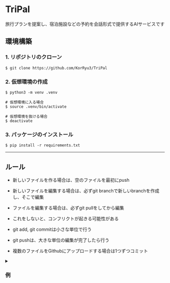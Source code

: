 # TriPal
旅行プランを提案し、宿泊施設などの予約を会話形式で提供するAIサービスです


## 環境構築
### 1. リポジトリのクローン
```
$ git clone https://github.com/KorRyu3/TriPal
```

### 2. 仮想環境の作成
```
$ python3 -m venv .venv

# 仮想環境に入る場合
$ source .venv/bin/activate

# 仮想環境を抜ける場合
$ deactivate
```

### 3. パッケージのインストール
```
$ pip install -r requirements.txt
```

---
## ルール

- 新しいファイルを作る場合は、空のファイルを最初にpush
- 新しいファイルを編集する場合は、必ずgit branchで新しいbranchを作成し、そこで編集

- ファイルを編集する場合は、必ずgit pullをしてから編集
- これをしないと、コンフリクトが起きる可能性がある

- git add, git commitは小さな単位で行う
- git pushは、大きな単位の編集が完了したら行う

- 複数のファイルをGithubにアップロードする場合は1つずつコミット

<details><summary><h3>例</h3></summary>
hoge.pyとhoge.htmlを編集し、両方commitしたい場合

git add hoge.py<br>
git commit -m "コメント"<br>
git push<br>

git add hoge.html<br>
git commit -m "コメント"<br>
git push<br>
</details>
